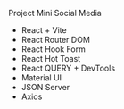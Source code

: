 Project  Mini Social Media

- React + Vite
- React Router DOM
- React Hook Form
- React Hot Toast
- React QUERY + DevTools
- Material UI
- JSON Server
- Axios

